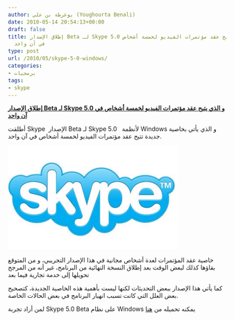 ```yaml
---
author: يوغرطة بن علي (Youghourta Benali)
date: 2010-05-14 20:54:13+00:00
draft: false
title: إطلاق الإصدار Beta لـ Skype 5.0 و الذي يتيح عقد مؤتمرات الفيديو لخمسة أشخاص
  في آن واحد
type: post
url: /2010/05/skype-5-0-windows/
categories:
- برمجيات
tags:
- skype
---
```


[**إطلاق الإصدار Beta لـ Skype 5.0 و الذي يتيح عقد مؤتمرات الفيديو لخمسة أشخاص في آن واحد**](https://www.it-scoop.com/2010/05/skype-5-0-windows/)


أطلقت Skype  الإصدار Beta لـ Skype 5.0   لأنظمة Windows و الذي يأتي بخاصية جديدة تتيح عقد مؤتمرات الفيديو لخمسة أشخاص في آن واحد.

[![](skype-logo.jpg)
](https://www.it-scoop.com/2010/05/skype-5-0-windows/)

خاصية عقد المؤتمرات لعدة أشخاص مجانية في هذا الإصدار التجريبي، و من المتوقع بقاؤها كذلك لبعض الوقت بعد إطلاق النسخة النهائية من البرنامج، غير أنه من المرجح تحويلها إلى خدمة تجارية فيما بعد

كما يأتي هذا الإصدار ببعض التحديثات لكنها ليست بأهمية هذه الخاصية الجديدة، كتصحيح بعض العلل التي كانت تسبب انهيار البرنامج في بعض الحالات الخاصة.

لمن أراد تجربة Skype 5.0 Beta على نظام Windows يمكنه تحميله من [هنا](http://www.skype.com/intl/en-us/get-skype/on-your-computer/windows/beta/)
